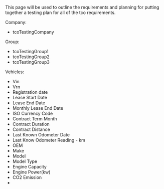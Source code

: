This page will be used to outline the requirements and planning for putting together a testing plan for all of the tco requirements.

Company:

- tcoTestingCompany

Group:

- tcoTestingGroup1
- tcoTestingGroup2
- tcoTestingGroup3

Vehicles:

- Vin 
- Vrn
- Registration date
- Lease Start Date
- Lease End Date
- Monthly Lease End Date
- ISO Currency Code
- Contract Term Month
- Contract Duration
- Contract Distance
- Last Known Odometer Date
- Last Know Odometer Reading - km
- OEM
- Make
- Model
- Model Type
- Engine Capacity
- Engine Power(kw)
- CO2 Emission
- 